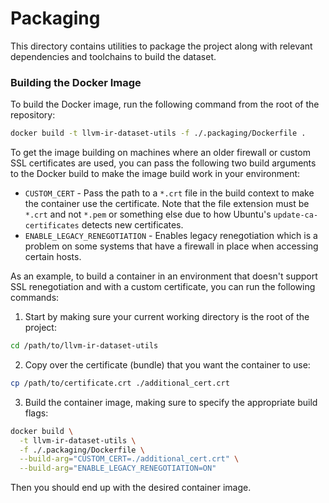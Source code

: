 # Packaging

This directory contains utilities to package the project along with relevant
dependencies and toolchains to build the dataset.

### Building the Docker Image

To build the Docker image, run the following command from the root of the
repository:

```bash
docker build -t llvm-ir-dataset-utils -f ./.packaging/Dockerfile .
```

To get the image building on machines where an older firewall or custom SSL
certificates are used, you can pass the following two build arguments to
the Docker build to make the image build work in your environment:

* `CUSTOM_CERT` - Pass the path to a `*.crt` file in the build context to make
the container use the certificate. Note that the file extension must be `*.crt`
and not `*.pem` or something else due to how Ubuntu's `update-ca-certificates`
detects new certificates.
* `ENABLE_LEGACY_RENEGOTIATION` - Enables legacy renegotiation which is a
problem on some systems that have a firewall in place when accessing certain
hosts.

As an example, to build a container in an environment that doesn't support SSL
renegotiation and with a custom certificate, you can run the following commands:

1. Start by making sure your current working directory is the root of the
project:
```bash
cd /path/to/llvm-ir-dataset-utils
```
2. Copy over the certificate (bundle) that you want the container to use:
```bash
cp /path/to/certificate.crt ./additional_cert.crt
```
3. Build the container image, making sure to specify the appropriate build
flags:
```bash
docker build \
  -t llvm-ir-dataset-utils \
  -f ./.packaging/Dockerfile \
  --build-arg="CUSTOM_CERT=./additional_cert.crt" \
  --build-arg="ENABLE_LEGACY_RENEGOTIATION=ON"
```

Then you should end up with the desired container image.
